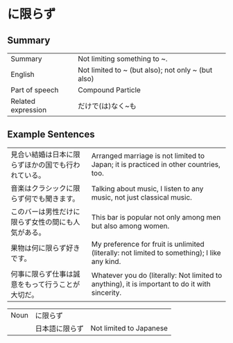 # に限らず

## Summary

<table><tr>   <td>Summary</td>   <td>Not limiting something to ~.</td></tr><tr>   <td>English</td>   <td>Not limited to ~ (but also); not only ~ (but also)</td></tr><tr>   <td>Part of speech</td>   <td>Compound Particle</td></tr><tr>   <td>Related expression</td>   <td>だけで(は)なく~も</td></tr></table>

## Example Sentences

<table><tr>   <td>見合い結婚は日本に限らずほかの国でも行われている。</td>   <td>Arranged marriage is not limited to Japan; it is practiced in other countries, too.</td></tr><tr>   <td>音楽はクラシックに限らず何でも聞きます。</td>   <td>Talking about music, I listen to any music, not just classical music.</td></tr><tr>   <td>このバーは男性だけに限らず女性の間にも人気がある。</td>   <td>This bar is popular not only among men but also among women.</td></tr><tr>   <td>果物は何に限らず好きです。</td>   <td>My preference for fruit is unlimited (literally: not limited to something); I like any kind.</td></tr><tr>   <td>何事に限らず仕事は誠意をもって行うことが大切だ。</td>   <td>Whatever you do (literally: Not limited to anything), it is important to do it with sincerity.</td></tr></table>

<table class="table"><tbody><tr class="tr head"><td class="td"><span class="bold">Noun</span></td><td class="td"><span class="concept">に限らず</span></td><td class="td"></td></tr><tr class="tr"><td class="td"></td><td class="td"><span>日本語</span><span class="concept">に限らず</span></td><td class="td"><span>Not limited to Japanese</span></td></tr></tbody></table>

